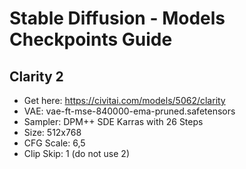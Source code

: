 # Stable Diffusion - Models Checkpoints Guide

## Clarity 2
- Get here: https://civitai.com/models/5062/clarity
- VAE: vae-ft-mse-840000-ema-pruned.safetensors
- Sampler: DPM++ SDE Karras with 26 Steps
- Size: 512x768
- CFG Scale: 6,5
- Clip Skip: 1 (do not use 2)
